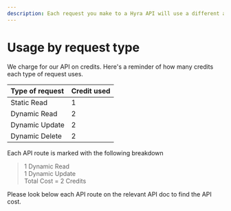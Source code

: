 ```yaml
---
description: Each request you make to a Hyra API will use a different amount of credits.
---
```


# Usage by request type

We charge for our API on credits. Here's a reminder of how many credits each type of request uses.

| Type of request | Credit used |
| :--- | :--- |
| Static Read | 1 |
| Dynamic Read | 2 |
| Dynamic Update | 2 |
| Dynamic Delete | 2 |

Each API route is marked with the following breakdown

> 1 Dynamic Read  
> 1 Dynamic Update  
> Total Cost = 2 Credits

Please look below each API route on the relevant API doc to find the API cost.

